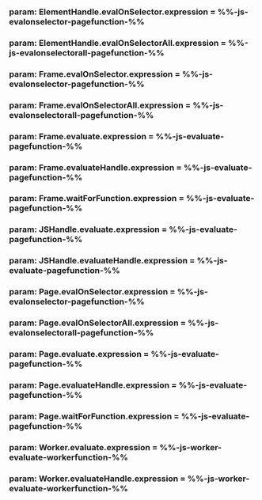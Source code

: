 ### param: ElementHandle.evalOnSelector.expression = %%-js-evalonselector-pagefunction-%%
### param: ElementHandle.evalOnSelectorAll.expression = %%-js-evalonselectorall-pagefunction-%%
### param: Frame.evalOnSelector.expression = %%-js-evalonselector-pagefunction-%%
### param: Frame.evalOnSelectorAll.expression = %%-js-evalonselectorall-pagefunction-%%
### param: Frame.evaluate.expression = %%-js-evaluate-pagefunction-%%
### param: Frame.evaluateHandle.expression = %%-js-evaluate-pagefunction-%%
### param: Frame.waitForFunction.expression = %%-js-evaluate-pagefunction-%%
### param: JSHandle.evaluate.expression = %%-js-evaluate-pagefunction-%%
### param: JSHandle.evaluateHandle.expression = %%-js-evaluate-pagefunction-%%
### param: Page.evalOnSelector.expression = %%-js-evalonselector-pagefunction-%%
### param: Page.evalOnSelectorAll.expression = %%-js-evalonselectorall-pagefunction-%%
### param: Page.evaluate.expression = %%-js-evaluate-pagefunction-%%
### param: Page.evaluateHandle.expression = %%-js-evaluate-pagefunction-%%
### param: Page.waitForFunction.expression = %%-js-evaluate-pagefunction-%%
### param: Worker.evaluate.expression = %%-js-worker-evaluate-workerfunction-%%
### param: Worker.evaluateHandle.expression = %%-js-worker-evaluate-workerfunction-%%
